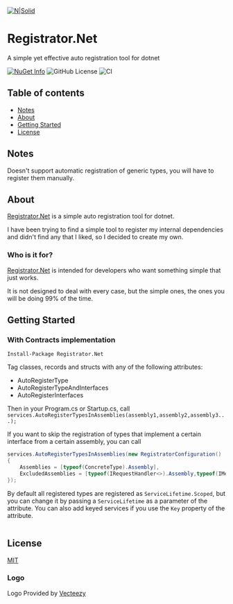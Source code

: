 [![N|Solid](https://avatars2.githubusercontent.com/u/39886363?s=200&v=4)](https://github.com/dariogriffo/registrator-net)

# Registrator.Net

A simple yet effective auto registration tool for dotnet

[![NuGet Info](https://img.shields.io/nuget/dt/Registrator.Net)](https://www.nuget.org/packages/Registrator.Net/)
![GitHub License](https://img.shields.io/github/license/dariogriffo/registrator-net)
![CI](https://github.com/dariogriffo/registrator-net/workflows/CI/badge.svg)


## Table of contents
- [Notes](#notes)
- [About](#about)
- [Getting Started](#getting-started)
- [License](#license)

## Notes

Doesn't support automatic registration of generic types, you will have to register them manually.

## About

[Registrator.Net](https://www.nuget.org/packages/Registrator.Net) is a simple auto registration tool for dotnet.

I have been trying to find a simple tool to register my internal dependencies and didn't find any that I liked, so I decided to create my own.

### Who is it for?

[Registrator.Net](https://www.nuget.org/packages/Registrator.Net) is intended for developers who want something simple that just works.

It is not designed to deal with every case, but the simple ones, the ones you will be doing 99% of the time.

## Getting Started

### With Contracts implementation
`Install-Package Registrator.Net`
                                                      
Tag classes, records and structs with any of the following attributes:
- AutoRegisterType
- AutoRegisterTypeAndInterfaces
- AutoRegisterInterfaces

Then in your Program.cs or Startup.cs, call `services.AutoRegisterTypesInAssemblies(assembly1,assembly2,assembly3...);`

If you want to skip the registration of types that implement a certain interface from a certain assembly, 
you can call 
```csharp
services.AutoRegisterTypesInAssemblies(new RegistratorConfiguration()
{
    Assemblies = [typeof(ConcreteType).Assembly],
    ExcludedAssemblies = [typeof(IRequestHandler<>).Assembly,typeof(IMediator).Assembly]
});
```


By default all registered types are registered as `ServiceLifetime.Scoped`, but you can change it by passing a `ServiceLifetime` as a parameter of the attribute.
You can also add keyed services if you use the `Key` property of the attribute.
~~~~
~~~~
## License

[MIT](https://github.com/dariogriffo/registrator-net/blob/main/LICENSE)

### Logo
Logo Provided by [Vecteezy](https://vecteezy.com)
